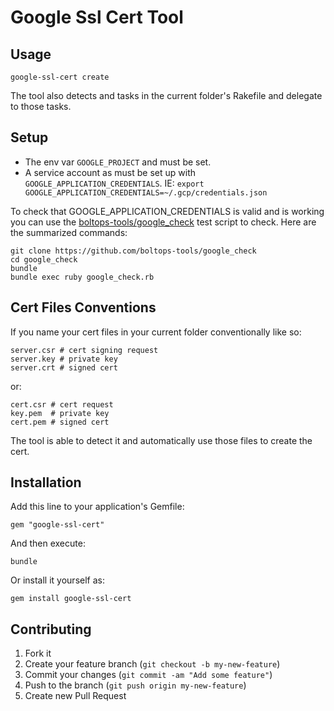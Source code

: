 # Google Ssl Cert Tool

## Usage

    google-ssl-cert create

The tool also detects and tasks in the current folder's Rakefile and delegate to those tasks.

## Setup

* The env var `GOOGLE_PROJECT` and must be set.
* A service account as must be set up with `GOOGLE_APPLICATION_CREDENTIALS`. IE: `export GOOGLE_APPLICATION_CREDENTIALS=~/.gcp/credentials.json`

To check that GOOGLE_APPLICATION_CREDENTIALS is valid and is working you can use the [boltops-tools/google_check](https://github.com/boltops-tools/google_check) test script to check. Here are the summarized commands:

    git clone https://github.com/boltops-tools/google_check
    cd google_check
    bundle
    bundle exec ruby google_check.rb

## Cert Files Conventions

If you name your cert files in your current folder conventionally like so:

    server.csr # cert signing request
    server.key # private key
    server.crt # signed cert

or:

    cert.csr # cert request
    key.pem  # private key
    cert.pem # signed cert

The tool is able to detect it and automatically use those files to create the cert.

## Installation

Add this line to your application's Gemfile:

    gem "google-ssl-cert"

And then execute:

    bundle

Or install it yourself as:

    gem install google-ssl-cert

## Contributing

1. Fork it
2. Create your feature branch (`git checkout -b my-new-feature`)
3. Commit your changes (`git commit -am "Add some feature"`)
4. Push to the branch (`git push origin my-new-feature`)
5. Create new Pull Request
